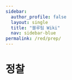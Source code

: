 ```yaml
---
sidebar:
  author_profile: false
  layout: single 
  title: "블루팀 Wiki"
  nav: sidebar-blue
permalink: /red/prep/
---
```


# 정찰



